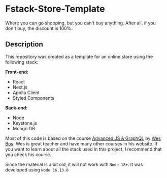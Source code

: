 # Fstack-Store-Template

Where you can go shopping, but you can't buy anything. After all, if you don't buy, the discount is 100%.

## Description

This repository was created as a template for an online store using the following stack:

**Front-end:**

- React
- Next.js
- Apollo Client
- Styled Components

**Back-end:**

- Node
- Keystone.js
- Mongo DB

Most of this code is based on the course [Advanced JS & GraphQL](https://advancedreact.com/) by [Wes Bos](https://wesbos.com/).
Wes is great teacher and have many other courses in his website. If you want to learn about all the stack used in this project, I recommend that you check his course.

Since the material is a bit old, it will not work with `Node 18+`. It was developed using `Node 16.13.0`
